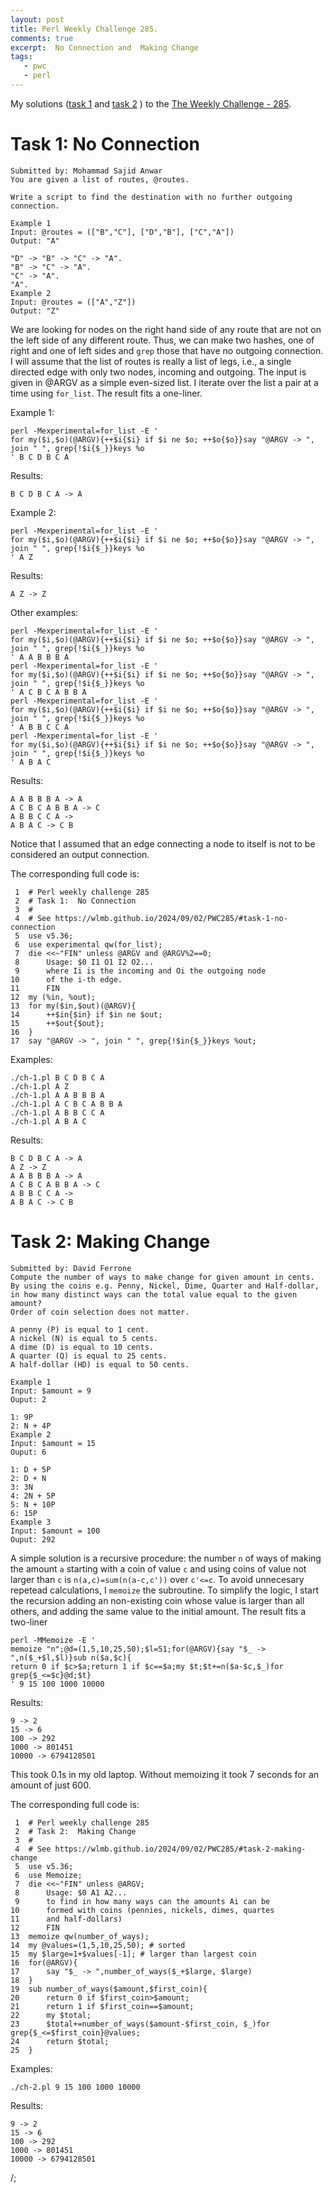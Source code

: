 ```yaml
---
layout: post
title: Perl Weekly Challenge 285.
comments: true
excerpt:  No Connection and  Making Change
tags:
   - pwc
   - perl
---
```


My solutions
([task 1](https://github.com/wlmb/perlweeklychallenge-club/blob/master/challenge-285/wlmb/perl/ch-1.pl)
and
[task 2](https://github.com/wlmb/perlweeklychallenge-club/blob/master/challenge-285/wlmb/perl/ch-2.pl)
)
to the  [The Weekly Challenge - 285](https://theweeklychallenge.org/blog/perl-weekly-challenge-285).


# Task 1: No Connection

    Submitted by: Mohammad Sajid Anwar
    You are given a list of routes, @routes.
    
    Write a script to find the destination with no further outgoing connection.
    
    Example 1
    Input: @routes = (["B","C"], ["D","B"], ["C","A"])
    Output: "A"
    
    "D" -> "B" -> "C" -> "A".
    "B" -> "C" -> "A".
    "C" -> "A".
    "A".
    Example 2
    Input: @routes = (["A","Z"])
    Output: "Z"

We are looking for nodes on the right hand side of any route that are
not on the left side of any different route. Thus, we can make two
hashes, one of right and one of left sides and `grep` those that have
no outgoing connection. I will assume that the list of routes is
really a list of legs, i.e., a single directed edge with only two nodes, incoming and outgoing. The
input is given in @ARGV as a simple even-sized list. I iterate over
the list a pair at a time using `for_list`. The result fits a one-liner.

Example 1:

    perl -Mexperimental=for_list -E '
    for my($i,$o)(@ARGV){++$i{$i} if $i ne $o; ++$o{$o}}say "@ARGV -> ", join " ", grep{!$i{$_}}keys %o
    ' B C D B C A

Results:

    B C D B C A -> A

Example 2:

    perl -Mexperimental=for_list -E '
    for my($i,$o)(@ARGV){++$i{$i} if $i ne $o; ++$o{$o}}say "@ARGV -> ", join " ", grep{!$i{$_}}keys %o
    ' A Z

Results:

    A Z -> Z

Other examples:

    perl -Mexperimental=for_list -E '
    for my($i,$o)(@ARGV){++$i{$i} if $i ne $o; ++$o{$o}}say "@ARGV -> ", join " ", grep{!$i{$_}}keys %o
    ' A A B B B A
    perl -Mexperimental=for_list -E '
    for my($i,$o)(@ARGV){++$i{$i} if $i ne $o; ++$o{$o}}say "@ARGV -> ", join " ", grep{!$i{$_}}keys %o
    ' A C B C A B B A
    perl -Mexperimental=for_list -E '
    for my($i,$o)(@ARGV){++$i{$i} if $i ne $o; ++$o{$o}}say "@ARGV -> ", join " ", grep{!$i{$_}}keys %o
    ' A B B C C A
    perl -Mexperimental=for_list -E '
    for my($i,$o)(@ARGV){++$i{$i} if $i ne $o; ++$o{$o}}say "@ARGV -> ", join " ", grep{!$i{$_}}keys %o
    ' A B A C

Results:

    A A B B B A -> A
    A C B C A B B A -> C
    A B B C C A ->
    A B A C -> C B

Notice that I assumed that an edge connecting a node to itself is not
to be considered an output connection.

The corresponding full code is:

     1  # Perl weekly challenge 285
     2  # Task 1:  No Connection
     3  #
     4  # See https://wlmb.github.io/2024/09/02/PWC285/#task-1-no-connection
     5  use v5.36;
     6  use experimental qw(for_list);
     7  die <<~"FIN" unless @ARGV and @ARGV%2==0;
     8      Usage: $0 I1 O1 I2 O2...
     9      where Ii is the incoming and Oi the outgoing node
    10      of the i-th edge.
    11      FIN
    12  my (%in, %out);
    13  for my($in,$out)(@ARGV){
    14      ++$in{$in} if $in ne $out;
    15      ++$out{$out};
    16  }
    17  say "@ARGV -> ", join " ", grep{!$in{$_}}keys %out;

Examples:

    ./ch-1.pl B C D B C A
    ./ch-1.pl A Z
    ./ch-1.pl A A B B B A
    ./ch-1.pl A C B C A B B A
    ./ch-1.pl A B B C C A
    ./ch-1.pl A B A C

Results:

    B C D B C A -> A
    A Z -> Z
    A A B B B A -> A
    A C B C A B B A -> C
    A B B C C A ->
    A B A C -> C B


# Task 2: Making Change

    Submitted by: David Ferrone
    Compute the number of ways to make change for given amount in cents.
    By using the coins e.g. Penny, Nickel, Dime, Quarter and Half-dollar,
    in how many distinct ways can the total value equal to the given amount?
    Order of coin selection does not matter.
    
    A penny (P) is equal to 1 cent.
    A nickel (N) is equal to 5 cents.
    A dime (D) is equal to 10 cents.
    A quarter (Q) is equal to 25 cents.
    A half-dollar (HD) is equal to 50 cents.
    
    Example 1
    Input: $amount = 9
    Ouput: 2
    
    1: 9P
    2: N + 4P
    Example 2
    Input: $amount = 15
    Ouput: 6
    
    1: D + 5P
    2: D + N
    3: 3N
    4: 2N + 5P
    5: N + 10P
    6: 15P
    Example 3
    Input: $amount = 100
    Ouput: 292

A simple solution is a recursive procedure: the number `n` of ways of
making the amount `a` starting with a coin of value `c` and using
coins of value not larger than `c` is `n(a,c)=sum(n(a-c,c'))` over
`c'<=c`. To avoid unnecesary repetead calculations, I `memoize` the
subroutine. To simplify the logic, I start the recursion adding an
non-existing coin whose value is larger than all others, and adding the
same value to the initial amount. The result fits a two-liner

    perl -MMemoize -E '
    memoize "n";@d=(1,5,10,25,50);$l=51;for(@ARGV){say "$_ -> ",n($_+$l,$l)}sub n($a,$c){
    return 0 if $c>$a;return 1 if $c==$a;my $t;$t+=n($a-$c,$_)for grep{$_<=$c}@d;$t}
    ' 9 15 100 1000 10000

Results:

    9 -> 2
    15 -> 6
    100 -> 292
    1000 -> 801451
    10000 -> 6794128501

This took 0.1s in my old laptop. Without memoizing it took 7 seconds
for an amount of just 600.

The corresponding full code is:

     1  # Perl weekly challenge 285
     2  # Task 2:  Making Change
     3  #
     4  # See https://wlmb.github.io/2024/09/02/PWC285/#task-2-making-change
     5  use v5.36;
     6  use Memoize;
     7  die <<~"FIN" unless @ARGV;
     8      Usage: $0 A1 A2...
     9      to find in how many ways can the amounts Ai can be
    10      formed with coins (pennies, nickels, dimes, quartes
    11      and half-dollars)
    12      FIN
    13  memoize qw(number_of_ways);
    14  my @values=(1,5,10,25,50); # sorted
    15  my $large=1+$values[-1]; # larger than largest coin
    16  for(@ARGV){
    17      say "$_ -> ",number_of_ways($_+$large, $large)
    18  }
    19  sub number_of_ways($amount,$first_coin){
    20      return 0 if $first_coin>$amount;
    21      return 1 if $first_coin==$amount;
    22      my $total;
    23      $total+=number_of_ways($amount-$first_coin, $_)for grep{$_<=$first_coin}@values;
    24      return $total;
    25  }

Examples:

    ./ch-2.pl 9 15 100 1000 10000

Results:

    9 -> 2
    15 -> 6
    100 -> 292
    1000 -> 801451
    10000 -> 6794128501

/;

